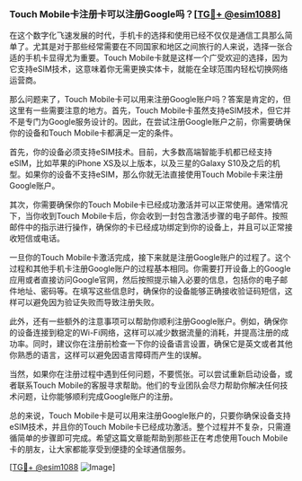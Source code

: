 ### Touch Mobile卡注册卡可以注册Google吗？[[TG💪+ @esim1088](https://t.me/s/esim1088)]

在这个数字化飞速发展的时代，手机卡的选择和使用已经不仅仅是通信工具那么简单了。尤其是对于那些经常需要在不同国家和地区之间旅行的人来说，选择一张合适的手机卡显得尤为重要。Touch Mobile卡就是这样一个广受欢迎的选择，因为它支持eSIM技术，这意味着你无需更换实体卡，就能在全球范围内轻松切换网络运营商。

那么问题来了，Touch Mobile卡可以用来注册Google账户吗？答案是肯定的，但这里有一些需要注意的地方。首先，Touch Mobile卡虽然支持eSIM技术，但它并不是专门为Google服务设计的。因此，在尝试注册Google账户之前，你需要确保你的设备和Touch Mobile卡都满足一定的条件。

首先，你的设备必须支持eSIM技术。目前，大多数高端智能手机都已经支持eSIM，比如苹果的iPhone XS及以上版本，以及三星的Galaxy S10及之后的机型。如果你的设备不支持eSIM，那么你就无法直接使用Touch Mobile卡来注册Google账户。

其次，你需要确保你的Touch Mobile卡已经成功激活并可以正常使用。通常情况下，当你收到Touch Mobile卡后，你会收到一封包含激活步骤的电子邮件。按照邮件中的指示进行操作，确保你的卡已经成功绑定到你的设备上，并且可以正常接收短信或电话。

一旦你的Touch Mobile卡激活完成，接下来就是注册Google账户的过程了。这个过程和其他手机卡注册Google账户的过程基本相同。你需要打开设备上的Google应用或者直接访问Google官网，然后按照提示输入必要的信息，包括你的电子邮件地址、密码等。在填写这些信息时，确保你的设备能够正确接收验证码短信，这样可以避免因为验证失败而导致注册失败。

此外，还有一些额外的注意事项可以帮助你顺利注册Google账户。例如，确保你的设备连接到稳定的Wi-Fi网络，这样可以减少数据流量的消耗，并提高注册的成功率。同时，建议你在注册前检查一下你的设备语言设置，确保它是英文或者其他你熟悉的语言，这样可以避免因语言障碍而产生的误解。

当然，如果你在注册过程中遇到任何问题，不要慌张。可以尝试重新启动设备，或者联系Touch Mobile的客服寻求帮助。他们的专业团队会尽力帮助你解决任何技术问题，让你能够顺利完成Google账户的注册。

总的来说，Touch Mobile卡是可以用来注册Google账户的，只要你确保设备支持eSIM技术，并且你的Touch Mobile卡已经成功激活。整个过程并不复杂，只需遵循简单的步骤即可完成。希望这篇文章能帮助到那些正在考虑使用Touch Mobile卡的朋友，让大家都能享受到便捷的全球通信服务。

[[TG💪+ @esim1088](https://t.me/s/esim1088) ![Image](https://i.postimg.cc/4NQfJmqS/Snipaste-2025-05-13-00-14-12.png)]